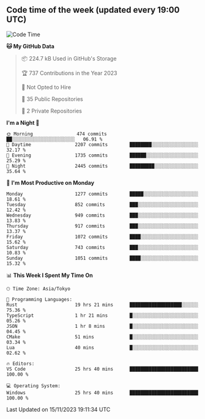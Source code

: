 ## Code time of the week (updated every 19:00 UTC)

<!--START_SECTION:waka-->
![Code Time](http://img.shields.io/badge/Code%20Time-2%2C329%20hrs%2036%20mins-blue)

**🐱 My GitHub Data** 

> 📦 224.7 kB Used in GitHub's Storage 
 > 
> 🏆 737 Contributions in the Year 2023
 > 
> 🚫 Not Opted to Hire
 > 
> 📜 35 Public Repositories 
 > 
> 🔑 2 Private Repositories 
 > 
**I'm a Night 🦉** 

```text
🌞 Morning                474 commits         ██░░░░░░░░░░░░░░░░░░░░░░░   06.91 % 
🌆 Daytime                2207 commits        ████████░░░░░░░░░░░░░░░░░   32.17 % 
🌃 Evening                1735 commits        ██████░░░░░░░░░░░░░░░░░░░   25.29 % 
🌙 Night                  2445 commits        █████████░░░░░░░░░░░░░░░░   35.64 % 
```
📅 **I'm Most Productive on Monday** 

```text
Monday                   1277 commits        █████░░░░░░░░░░░░░░░░░░░░   18.61 % 
Tuesday                  852 commits         ███░░░░░░░░░░░░░░░░░░░░░░   12.42 % 
Wednesday                949 commits         ███░░░░░░░░░░░░░░░░░░░░░░   13.83 % 
Thursday                 917 commits         ███░░░░░░░░░░░░░░░░░░░░░░   13.37 % 
Friday                   1072 commits        ████░░░░░░░░░░░░░░░░░░░░░   15.62 % 
Saturday                 743 commits         ███░░░░░░░░░░░░░░░░░░░░░░   10.83 % 
Sunday                   1051 commits        ████░░░░░░░░░░░░░░░░░░░░░   15.32 % 
```


📊 **This Week I Spent My Time On** 

```text
🕑︎ Time Zone: Asia/Tokyo

💬 Programming Languages: 
Rust                     19 hrs 21 mins      ███████████████████░░░░░░   75.36 % 
TypeScript               1 hr 21 mins        █░░░░░░░░░░░░░░░░░░░░░░░░   05.26 % 
JSON                     1 hr 8 mins         █░░░░░░░░░░░░░░░░░░░░░░░░   04.45 % 
CMake                    51 mins             █░░░░░░░░░░░░░░░░░░░░░░░░   03.34 % 
Lua                      40 mins             █░░░░░░░░░░░░░░░░░░░░░░░░   02.62 % 

🔥 Editors: 
VS Code                  25 hrs 40 mins      █████████████████████████   100.00 % 

💻 Operating System: 
Windows                  25 hrs 40 mins      █████████████████████████   100.00 % 
```


 Last Updated on 15/11/2023 19:11:34 UTC
<!--END_SECTION:waka-->